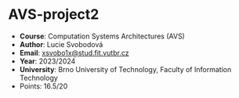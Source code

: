 # AVS-project2

- **Course**: Computation Systems Architectures (AVS)
- **Author**: Lucie Svobodová
- **Email**: xsvobo1x@stud.fit.vutbr.cz
- **Year**: 2023/2024
- **University**: Brno University of Technology, Faculty of Information Technology
- Points: 16.5/20

